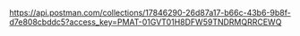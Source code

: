 <!-- POSTMAN -->
https://api.postman.com/collections/17846290-26d87a17-b66c-43b6-9b8f-d7e808cbddc5?access_key=PMAT-01GVT01H8DFW59TNDRMQRRCEWQ